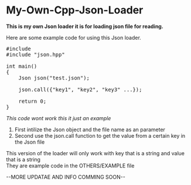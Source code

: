 # My-Own-Cpp-Json-Loader
 **This is my own Json loader it is for loading json file for reading.**

 Here are some example code for using this Json loader.

<pre>
#include <iostream>
#include "json.hpp"

int main()
{
	Json json("test.json");

	json.call({"key1", "key2", "key3" ...});

	return 0;
}
</pre>
*This code wont work this it just an example*

1. First intilize the Json object and the file name as an parameter  
2. Second use the json.call function to get the value from a certain key in the Json file

This version of the loader will only work with key that is a string and value that is a string  
They are example code in the OTHERS/EXAMPLE file

--MORE UPDATAE AND INFO COMMING SOON--
